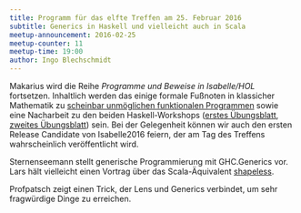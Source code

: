 ```yaml
---
title: Programm für das elfte Treffen am 25. Februar 2016
subtitle: Generics in Haskell und vielleicht auch in Scala
meetup-announcement: 2016-02-25
meetup-counter: 11
meetup-time: 19:00
author: Ingo Blechschmidt
---
```


Makarius wird die Reihe *Programme und Beweise in Isabelle/HOL* fortsetzen.
Inhaltlich werden das einige formale Fußnoten in klassicher Mathematik
zu [scheinbar unmöglichen funktionalen
Programmen](https://www.youtube.com/watch?v=F53aOAW9PBo)
sowie eine Nacharbeit zu
den beiden Haskell-Workshops ([erstes
Übungsblatt](https://curry-club-aux.github.io/haskell-workshop/uebung.pdf),
[zweites
Übungsblatt](https://curry-club-aux.github.io/haskell-workshop/uebung2.pdf))
sein. Bei der Gelegenheit können wir auch den ersten Release Candidate von
Isabelle2016 feiern, der am Tag des Treffens wahrscheinlich veröffentlicht
wird.

Sternenseemann stellt generische Programmierung mit GHC.Generics vor. Lars hält
vielleicht einen Vortrag über das Scala-Äquivalent [shapeless](https://github.com/milessabin/shapeless).

Profpatsch zeigt einen Trick, der Lens und Generics verbindet, um sehr fragwürdige Dinge zu erreichen.
